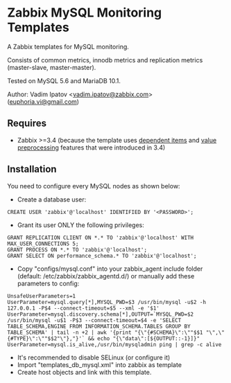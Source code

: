# Zabbix MySQL Monitoring Templates
A Zabbix templates for MySQL monitoring.

Consists of common metrics, innodb metrics and replication metrics (master-slave, master-master).

Tested on MySQL 5.6 and MariaDB 10.1.

Author: Vadim Ipatov <<vadim.ipatov@zabbix.com>> (<euphoria.vi@gmail.com>)

## Requires
* Zabbix >=3.4 (because the template uses [dependent items](https://www.zabbix.com/documentation/3.4/manual/config/items/itemtypes/dependent_items) and [value preprocessing](https://www.zabbix.com/documentation/3.4/manual/config/items/item#item_value_preprocessing) features that were introduced in 3.4)

## Installation
You need to configure every MySQL nodes as shown below:

* Create a database user:

```
CREATE USER 'zabbix'@'localhost' IDENTIFIED BY '<PASSWORD>';
```

* Grant its user ONLY the following privileges:

```
GRANT REPLICATION CLIENT ON *.* TO 'zabbix'@'localhost' WITH MAX_USER_CONNECTIONS 5;
GRANT PROCESS ON *.* TO 'zabbix'@'localhost';
GRANT SELECT ON performance_schema.* TO 'zabbix'@'localhost';
```

* Copy "configs/mysql.conf" into your zabbix_agent include folder (default: /etc/zabbix/zabbix_agentd.d/) or manually add these parameters to config:

```
UnsafeUserParameters=1
UserParameter=mysql.query[*],MYSQL_PWD=$3 /usr/bin/mysql -u$2 -h 127.0.0.1 -P$4 --connect-timeout=$5 --xml -e '$1'
UserParameter=mysql.discovery.schema[*],OUTPUT=`MYSQL_PWD=$2 /usr/bin/mysql -u$1 -P$3 --connect-timeout=$4 -e 'SELECT TABLE_SCHEMA,ENGINE FROM INFORMATION_SCHEMA.TABLES GROUP BY TABLE_SCHEMA' | tail -n +2 | awk '{print "{\"{#SCHEMA}\":\""$$1 "\",\"{#TYPE}\":\""$$2"\"},"}'` && echo "{\"data\":[${OUTPUT::-1}]}"
UserParameter=mysql.is_alive,/usr/bin/mysqladmin ping | grep -c alive
```

* It's recommended to disable SELinux (or configure it)
* Import "templates_db_mysql.xml" into zabbix as template
* Create host objects and link with this template.
